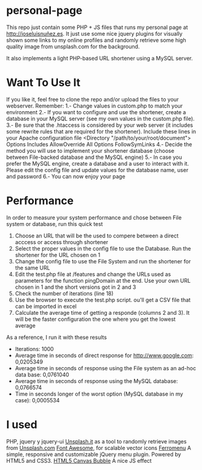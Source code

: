 personal-page
============

This repo just contain some PHP + JS files that runs my personal page at http://joseluisnuñez.es. It just use some nice jquery plugins for visually shown some links to my online profiles and randomly retrieve some high quality image from unsplash.com for the background. 

It also implements a light PHP-based URL shortener using a MySQL server.


Want To Use It
=============

If you like it, feel free to clone the repo and/or upload the files to your webserver. 
Remember:
1.- Change values in custom.php to match your environment
2.- If you want to configure and use the shortener, create a database in your MySQL server (see my own values in the custom.php file). 
3.- Be sure that the .htaccess is considered by your web server (it includes some rewrite rules that are required for the shortener). Include these lines in your Apache configuration file
<Directory "/path/to/your/root/document">
    Options Includes
    AllowOverride All
    Options FollowSymLinks
</Directory>
4.- Decide the method you will use to implement your shortener database (choose between File-backed database and the MySQL engine)
5.- In case you prefer the MySQL engine, create a database and a user to interact with it. Please edit the config file and update values for the database name, user and password
6.- You can now enjoy your page

Performance
=====
In order to measure your system performance and chose between File system or database, run this quick test
1. Choose an URL that will be the used to compere between a direct acccess or access through shortener
2. Select the proper values in the config file to use the Database. Run the shortener for the URL chosen on 1
3. Change the config file to use the File System and run the shortener for the same URL
4. Edit the test.php file at /features and change the URLs used as parameters for the function pingDomain at the end. Use your own URL chosen in 1 and the short versions got in 2 and 3
5. Check the number of iterations (line 18)
6. Use the browser to execute the test.php script. ou'll get a CSV file that can be imported in excel
7. Calculate the average time of getting a responde (columns 2 and 3). It will be the faster configuration the one where you get the lowest average

As a reference, I run it with these results
* Iterations: 1000	
* Average time in seconds of direct response for http://www.google.com: 0,0205349   	 
* Average time in seconds of response using the File system as an ad-hoc data base: 0,0761040
* Average time in seconds of response using the MySQL database: 0,0766574   	 
* Time in seconds longer of the worst option (MySQL database in my case): 0,0005534   


I used
======

PHP, jquery y jquery-ui
[Unsplash.it](http://unsplash.it) as a tool to randomly retrieve images from [Unsplash.com](http://unsplash.com)
[Font Awesome](https://fortawesome.github.io/Font-Awesome/), for scalable vector icons
[Ferromenu](http://www.alessandroferrini.it/lab/jQueryPlugins/ferroMenu/) A simple, responsive and customizable jQuery menu plugin. Powered by HTML5 and CSS3.
[HTML5 Canvas Bubble](http://blog.hostgrenade.com/2012/04/25/html5-canvas-bubble-demo-v2/) A nice JS effect 
